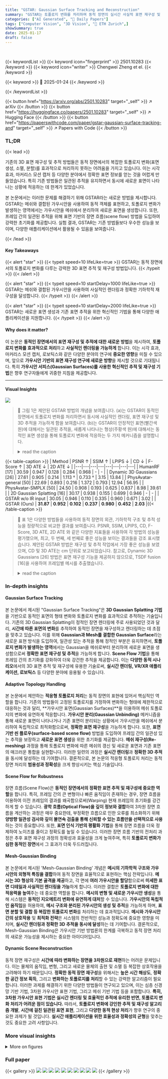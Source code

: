 ```yaml
---
title: "GSTAR: Gaussian Surface Tracking and Reconstruction"
summary: "GSTAR는 토폴로지 변화를 처리하며 동적 장면의 실시간 사실적 표면 재구성 및 3D 추적을 가능하게 하는 혁신적인 방법입니다."
categories: ["AI Generated", "🤗 Daily Papers"]
tags: ["Computer Vision", "3D Vision", "🏢 ETH Zurich",]
showSummary: true
date: 2025-01-17
draft: false
---
```


<br>

{{< keywordList >}}
{{< keyword icon="fingerprint" >}} 2501.10283 {{< /keyword >}}
{{< keyword icon="writer" >}} Chengwei Zheng et el. {{< /keyword >}}
 
{{< keyword >}} 🤗 2025-01-24 {{< /keyword >}}
 
{{< /keywordList >}}

{{< button href="https://arxiv.org/abs/2501.10283" target="_self" >}}
↗ arXiv
{{< /button >}}
{{< button href="https://huggingface.co/papers/2501.10283" target="_self" >}}
↗ Hugging Face
{{< /button >}}
{{< button href="https://paperswithcode.com/paper/gstar-gaussian-surface-tracking-and" target="_self" >}}
↗ Papers with Code
{{< /button >}}




### TL;DR


{{< lead >}}

기존의 3D 표면 재구성 및 추적 방법들은 동적 장면에서의 복잡한 토폴로지 변화(표면 생성, 소멸, 분할)를 효과적으로 처리하지 못하는 어려움을 가지고 있습니다. 이는 시각 효과, 마커리스 모션 캡처 등 다양한 분야에서 정확한 표면 정보를 얻는 것을 어렵게 만들었습니다. 특히 기존 방법들은 일관된 추적을 유지하면서 동시에 새로운 표면이 나타나는 상황에 적응하는 데 한계가 있었습니다. 

본 논문에서는 이러한 문제를 해결하기 위해 GSTAR라는 새로운 방법을 제시합니다. GSTAR는 메쉬와 결합된 가우시안을 사용하여 동적 객체를 표현하고, 토폴로지 변화가 발생하는 영역에서는 가우시안을 메쉬에서 분리하여 새로운 표면을 생성합니다. 또한, 프레임 간의 일관된 추적을 위해 표면 기반의 장면 흐름(scene flow) 방법을 도입하여 강력한 초기화를 제공합니다. 실험 결과, GSTAR는 기존 방법들보다 우수한 성능을 보이며, 다양한 애플리케이션에서 활용될 수 있음을 보여줍니다.

{{< /lead >}}


#### Key Takeaways

{{< alert "star" >}}
{{< typeit speed=10 lifeLike=true >}} GSTAR는 동적 장면에서의 토폴로지 변화를 다루는 강력한 3D 표면 추적 및 재구성 방법입니다. {{< /typeit >}}
{{< /alert >}}

{{< alert "star" >}}
{{< typeit speed=10 startDelay=1000 lifeLike=true >}} GSTAR는 메쉬와 결합된 가우시안을 사용하여 사실적인 렌더링과 정확한 기하학적 재구성을 달성합니다. {{< /typeit >}}
{{< /alert >}}

{{< alert "star" >}}
{{< typeit speed=10 startDelay=2000 lifeLike=true >}} GSTAR는 새로운 표면 생성과 기존 표면 추적을 위한 혁신적인 기법을 통해 다양한 애플리케이션을 지원합니다. {{< /typeit >}}
{{< /alert >}}

#### Why does it matter?
이 논문은 **동적인 장면에서의 표면 재구성 및 추적에 대한 새로운 방법**을 제시하여, **토폴로지 변화를 효과적으로 처리**하고 **사실적인 렌더링을 가능하게** 합니다. 이는 시각 효과, 마커리스 모션 캡처, 로보틱스와 같은 다양한 분야의 연구에 **중요한 영향**을 미칠 수 있으며, 앞으로 **가우시안 기반의 표면 재구성 연구에 새로운 방향**을 제시할 것으로 기대됩니다. 특히 **가우시안 서피스(Gaussian Surfaces)를 사용한 혁신적인 추적 및 재구성 기법**은 향후 연구자들에게 귀중한 지침을 제공합니다.

------
#### Visual Insights



![](https://arxiv.org/html/2501.10283/x2.png)

> 🔼 그림 1은 제안된 GSTAR 방법의 개념을 보여줍니다. (a)는 GSTAR이 동적인 장면에서 토폴로지 변화를 처리하면서 동시에 사실적인 렌더링, 표면 재구성 및 3D 추적을 가능하게 함을 보여줍니다. (b)는 GSTAR이 안정적인 표면(빨간색 원)에 대해서는 일관된 추적을, 새롭게 나타나는 형상(주황색 원)에 대해서는 동적인 표면 생성을 통해 토폴로지 변화에 적응하는 두 가지 메커니즘을 설명합니다.
> <details>
> <summary>read the caption</summary>
> Figure 1:  We propose GSTAR, a novel method that (a) enables photo-realistic rendering, surface reconstruction, and 3D tracking for dynamic scenes while handling topology changes. (b) GSTAR adapts to topology changes through two mechanisms: consistent tracking for stable surfaces (red circles) and dynamic surface generation for newly appearing geometry (orange circles).
> </details>





{{< table-caption >}}
| Method | PSNR ↑ | SSIM ↑ | LPIPS ↓ | CD ↓ | F-Score ↑ | 3D ATE ↓ | 2D ATE ↓ |
|---|---|---|---|---|---|---|---| 
| HumanRF [17] | 30.59 | 0.947 | 0.128 | 0.284 | 0.968 | - | - |
| Dynamic 3D Gaussians [26] | 27.61 | 0.905 | 0.214 | 1.113 † | 0.733 † | 3.15 | 13.84 |
| PhysAvatar-general [50] | 22.69 | 0.893 | 0.216 | 1.372 | 0.793 | 12.94 | 56.95 |
| PhysAvatar-SMPLX [50] | 24.50 | 0.908 | 0.193 | 0.625 | 0.837 | 8.98 | 39.61 |
| 2D Gaussian Splatting [16] | 30.17 | 0.938 | 0.155 | 0.699 | 0.946 | - | - |
| GSTAR w/o IR input | 30.05 | 0.946 | 0.110 | 0.335 | 0.960 | 0.671 | 3.02 |
| GSTAR (Ours) | **31.87** | **0.952** | **0.102** | **0.237** | **0.980** | **0.452** | **2.03** |{{< /table-caption >}}

> 🔼 표 1은 다양한 방법들을 사용하여 동적 장면의 외관, 기하학적 구조 및 추적 성능을 정량적으로 비교한 결과를 보여줍니다.  PSNR, SSIM, LPIPS, CD, F-Score, 3D ATE, 2D ATE 와 같은 다양한 지표들을 사용하여 각 방법의 성능을 평가했으며,  최고, 두 번째, 세 번째로 좋은 성능을 보이는 결과들을 강조 표시했습니다. 제안된 GSTAR 방법은 재구성 및 추적 작업에서 가장 좋은 성능을 보였으며, CD 및 3D ATE는 cm 단위로 보고되었습니다.  참고로, Dynamic 3D Gaussians [26] 방법은 표면 재구성 기능을 제공하지 않으므로, TSDF fusion [16]을 사용하여 프레임별 메시를 추출했습니다.
> <details>
> <summary>read the caption</summary>
> Table 1: Quantitative comparisons on appearance, geometry, and tracking. The best, second-best, and third-best results are highlighted. Our method achieves the best performance on reconstruction and tracking. CD and 3D ATE are reported in cm. ††{\dagger}†: Dynamic 3D Gaussians [26] doesn’t provide surface reconstruction and we extract per-frame meshes using TSDF fusion [16].
> </details>





### In-depth insights


#### Gaussian Surface Tracking
본 논문에서 제시된 "Gaussian Surface Tracking"은 **3D Gaussian Splatting 기법**을 기반으로 동적인 표면의 형태 변화와 토폴로지 변화를 효과적으로 추적하는 기술입니다. 기존의 3D Gaussian Splatting이 정적인 장면 렌더링에 주로 사용되었던 것과 달리, **시간에 따른 표면의 변화**를 추적하여 동적인 장면을 재구성하고 렌더링하는 데 초점을 맞추고 있습니다. 이를 위해 **Gaussian과 Mesh를 결합한 Gaussian Surface**라는 새로운 표현 방식을 도입하여, 일관성 있는 추적을 통해 정적인 부분은 유지하면서, **토폴로지 변화가 발생하는 영역**에서는 Gaussian을 메쉬로부터 분리하여 새로운 표면을 생성함으로써 **정확한 표면 재구성 및 추적**을 가능하게 합니다.  **Scene Flow 기법**을 통해 프레임 간의 초기화를 강화하여 더욱 강건한 추적을 제공합니다.  이는 **다양한 동적 시나리오**에서의 3D 표면 추적 및 재구성에 유용한 기술로써, **실시간 렌더링, VR/XR 애플리케이션, 로보틱스** 등 다양한 분야에 응용될 수 있습니다.

#### Adaptive Topology Handling
본 논문에서 제안하는 **적응형 토폴로지 처리**는 동적 장면의 표현에 있어서 핵심적인 역할을 합니다. 기존의 방법들이 고정된 토폴로지를 가정하여 변화하는 형태에 제한적으로 대응하는 것과 달리, **가우시안 표면(Gaussian Surfaces)**을 이용하여 메쉬 토폴로지의 변화에 유연하게 적응합니다.  **가우시안 분리(Gaussian Unbinding)** 메커니즘을 통해 새로운 표면이 나타나거나 기존 표면이 분리되는 상황에서 가우시안을 메쉬에서 분리하여 독립적으로 최적화함으로써, **정확한 표면 재구성**을 가능하게 합니다.  또한, **표면 기반 씬 플로우(surface-based scene flow)** 방법을 도입하여 프레임 간의 일관성 있는 추적을 보장하고 **새로운 표면 생성**을 위한 초기화를 제공합니다. **메쉬 재구성(Re-meshing)** 과정을 통해 토폴로지 변화에 따른 메쉬의 갱신 및 새로운 표면과 기존 표면의 매끄러운 통합을 실현합니다. 이러한 일련의 과정은 **실시간 렌더링**과 **정확한 3D 추적**을 동시에 달성하는 데 기여합니다.  결론적으로, 본 논문의 적응형 토폴로지 처리는 동적 장면 처리의 **범용성과 정확성**을 크게 향상시키는 핵심 기술입니다.

#### Scene Flow for Robustness
장면 흐름(Scene Flow)은 **동적인 장면에서의 정확한 표면 추적 및 재구성에 중요한 역할**을 합니다.  특히, 프레임 간의 큰 변형이나 빠른 움직임이 존재하는 경우, 장면 흐름을 이용하여 이전 프레임의 결과를 왜곡함으로써(Warping) 현재 프레임의 초기화를 강건하게 할 수 있습니다.  **광학 흐름(Optical Flow)을 깊이 정보와 결합**하여 3차원 장면 흐름을 계산하는 과정은 매우 중요한데, 부정확한 흐름으로 인한 오류를 최소화하기 위해 **양방향 일관성 검사와 깊이 불연속 검출을 통해 신뢰할 수 있는 흐름만을 선택적으로 사용**하는 것이 중요합니다.  또한, **표면 인식 기반의 평활화 기법**을 통해 장면 흐름을 더욱 정제하여 노이즈를 줄이고 정확도를 높일 수 있습니다. 이러한 장면 흐름 기반의 전처리 과정은 추후 표면 재구성 과정의 정확성과 효율성을 크게 높여주며, 특히 **토폴로지 변화가 심한 동적인 장면**에서 그 효과가 더욱 두드러집니다.

#### Mesh-Gaussian Binding
본 논문에서 제시된 'Mesh-Gaussian Binding' 개념은 **메시의 기하학적 구조와 가우시안의 외형적 특징을 결합**하여 동적 장면을 효율적으로 표현하는 핵심 전략입니다.  **메시는 3D 형상의 기본 골격을 제공**하고, 각 면에 **여러 가우시안을 할당**함으로써 **미세한 표면 디테일과 사실적인 렌더링을 가능**하게 합니다.  이러한 결합은 **토폴로지 변화에 대한 적응력을 높여**주는 데 중요한 역할을 합니다.  **메시의 변형 및 새로운 가우시안 생성**을 통해 시스템은 **동적인 지오메트리 변화에 유연하게 대처**할 수 있습니다.  **가우시안의 독립적인 움직임**을 허용하여, **메시 구조와 분리된 가우시안의 생성 및 추적**을 가능하게 하며, **표면 분할 및 결합 등 복잡한 토폴로지 변화**를 처리하는 데 효과적입니다.  **메시와 가우시안 간의 상호작용** 및 **최적화 전략**은 시스템의 전반적인 성능과 정확도에 중요한 영향을 미치며, **실시간 렌더링과 정확한 3D 추적을 동시에 달성**하는 데 기여합니다.  결론적으로, Mesh-Gaussian Binding은 가우시안 기반 방법론의 한계를 극복하고 동적 장면 처리의 새로운 가능성을 제시하는 중요한 아이디어입니다.

#### Dynamic Scene Reconstruction
동적 장면 재구성은 **시간에 따라 변화하는 장면을 3차원으로 재현**하는 어려운 문제입니다. 이는 물체의 움직임, 변형, 그리고 새로운 물체의 출현 및 소멸 등 복잡한 상호작용을 고려해야 하기 때문입니다. **정확한 동적 장면 재구성**을 위해서는 **높은 시간 해상도**, **정확한 공간 정보 획득**, 그리고 **변화하는 토폴로지를 처리**할 수 있는 강력한 알고리즘이 필요합니다. 이러한 과제를 해결하기 위한 다양한 방법들이 연구되고 있으며, 이는 심층 신경망 기반 기법, 3차원 가우시안 표현 기법, 그리고 메쉬 기반 기법 등을 포함합니다.  **특히, 3차원 가우시안 표현 기법은 실시간 렌더링 및 효율적인 추적에 유리한 반면, 토폴로지 변화 처리가 어려운 점이 있습니다.**  따라서, **토폴로지 변화에 강인한 추적 및 재구성 알고리즘 개발**,  **시간에 걸친 일관된 표면 표현**, 그리고 **다양한 동적 현상 처리**가 향후 연구의 중요한 과제가 될 것입니다.  **실시간 애플리케이션을 위한 효율성과 정확성의 균형**을 맞추는 것도 중요한 고려 사항입니다.


### More visual insights

<details>
<summary>More on figures
</summary>


![](https://arxiv.org/html/2501.10283/x3.png)

> 🔼 본 그림은 GSTAR의 동작 과정을 보여줍니다. 다중 뷰 영상을 입력받아 GSTAR는 각 프레임마다 이전 프레임의 결과를 씬 플로우를 이용하여 왜곡 보정합니다 (섹션 3.2).  그런 다음 고정 토폴로지 재구성을 통해 가우시안 표면(가우시안이 부착된 메쉬, 섹션 3.1)을 재구축합니다 (섹션 3.3). 토폴로지가 변하는 표면을 처리하기 위해 GSTAR는 토폴로지 변화를 감지하고, 해당 표면의 가우시안을 분리하며, 필요에 따라 새로운 가우시안을 추가합니다 (섹션 3.4). 마지막으로 메쉬 재구성을 통해 가우시안 표면을 업데이트합니다 (섹션 3.5).
> <details>
> <summary>read the caption</summary>
> Figure 2: Taking multi-view captures as input, GSTAR tracks and reconstructs dynamic objects frame by frame. For each frame, GSTAR first warps the previous frame’s result using scene flow (Sec. 3.2). It then reconstructs Gaussian Surfaces (Gaussian-attached mesh, Sec. 3.1) by fixed-topology reconstruction (Sec. 3.3). To handle topology-changing surfaces, GSTAR detects topology changes, unbinds Gaussians on these surfaces, and adds new Gaussians as needed (Sec. 3.4). Finally, the Gaussian Surfaces are updated through re-meshing (Sec. 3.5).
> </details>



![](https://arxiv.org/html/2501.10283/x4.png)

> 🔼 그림 3은 메시 업데이트 과정의 세부 사항을 보여줍니다. (a)는 식 10에서 정의된 언바인딩 가중치의 시각화로, 빨간색은 토폴로지가 변화하는 영역에서 높은 가중치를 나타냅니다. 높은 가중치는 해당 영역의 메시가 업데이트되어야 함을 의미합니다. (b)는 원래 표면과 새로 생성된 표면 사이의 메시 연결 과정을 보여줍니다. 파란색 점선은 정점 간의 대응 관계를 나타냅니다. 이를 통해 원래 메시와 새로 생성된 메시가 원활하게 연결되어 토폴로지 변화가 있는 영역에서도 일관된 표면을 유지할 수 있습니다.
> <details>
> <summary>read the caption</summary>
> Figure 3: Details of the mesh update process. (a) Visualization of unbinding weights defined in Eq. 10, where red indicates high weights in topology-changing regions. (b) Mesh connection process between original and new surfaces, with blue dotted lines showing vertex correspondences.
> </details>



![](https://arxiv.org/html/2501.10283/x5.png)

> 🔼 그림 4는 다양한 방법으로 동적 장면의 외관과 기하학적 구조를 재구성한 결과를 비교한 것입니다. Dynamic 3D Gaussians [26]과 PhysAvatar [50]는 최적화되지 않은 재구성 결과를 보여주는 반면, HumanRF [17]와 2DGS [16]는 추적 기능이 부족하여 심한 폐색이 있는 경우 어려움을 겪습니다.  반면에 GSTAR는 추적 기능을 지원하면서 고품질의 재구성 결과를 제공합니다. 보충 자료에는 추가적인 비교 결과가 포함되어 있습니다.
> <details>
> <summary>read the caption</summary>
> Figure 4: Comparisons of appearance and geometry reconstruction. Dynamic 3D Gaussians [26] and PhysAvatar [50] yield suboptimal reconstruction results. HumanRF [17] and 2DGS [16], lacking tracking capabilities, struggle under heavy occlusion. In contrast, GSTAR provides high-quality reconstruction while supporting tracking. Additional comparisons are provided in our supplementary materials.
> </details>



![](https://arxiv.org/html/2501.10283/x6.png)

> 🔼 그림 5는 AprilTags를 이용한 추적 결과 비교를 보여줍니다.  빨간색은 예측된 궤적이고, 파란색은 실제 궤적입니다. 이 그림은 GSTAR가 AprilTags 중심의 궤적을 더 정확하게 추적한다는 것을 보여주기 위해 AprilTags의 예측 궤적과 실제 궤적을 비교하여 보여줍니다.  각 AprilTag의 중심과 네 모서리의 총 5개 점을 추적하고, 3D 및 2D 지상 진실(ground truth) 데이터를 사용하여 정확도를 평가합니다. 이를 통해 GSTAR의 추적 성능이 다른 방법보다 우수함을 시각적으로 확인할 수 있습니다.
> <details>
> <summary>read the caption</summary>
> Figure 5:  Tracking comparisons using AprilTags. GSTAR achieves more accurate tracking results, with predicted (red) and ground truth (blue) trajectories of tag centers shown.
> </details>



</details>






### Full paper

{{< gallery >}}
<img src="paper_images/1.png" class="grid-w50 md:grid-w33 xl:grid-w25" />
<img src="paper_images/2.png" class="grid-w50 md:grid-w33 xl:grid-w25" />
<img src="paper_images/3.png" class="grid-w50 md:grid-w33 xl:grid-w25" />
<img src="paper_images/4.png" class="grid-w50 md:grid-w33 xl:grid-w25" />
<img src="paper_images/5.png" class="grid-w50 md:grid-w33 xl:grid-w25" />
<img src="paper_images/6.png" class="grid-w50 md:grid-w33 xl:grid-w25" />
<img src="paper_images/7.png" class="grid-w50 md:grid-w33 xl:grid-w25" />
<img src="paper_images/8.png" class="grid-w50 md:grid-w33 xl:grid-w25" />
<img src="paper_images/9.png" class="grid-w50 md:grid-w33 xl:grid-w25" />
<img src="paper_images/10.png" class="grid-w50 md:grid-w33 xl:grid-w25" />
{{< /gallery >}}